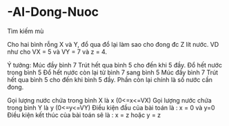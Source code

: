 # -AI-Dong-Nuoc
Tìm kiếm mù 


Cho hai bình rỗng X và Y, đổ qua đổ lại làm sao cho đong đc Z lít nước. VD như cho VX = 5 và VY = 7 và z = 4.

Ý tưởng:
Múc đầy bình 7
Trút hết qua bình 5 cho đến khi 5 đầy. 
Đổ hết nước trong bình 5
Đổ hết nước còn lại từ bình 7 sang bình 5
Múc đầy bình 7
Trút hết qua bình 5 cho đến khi bình 5 đầy. 
Phần còn lại chính là số nước cần đong.

Gọi lượng nước chứa trong bình X là x (0<=x<=VX)
Gọi lượng nước chứa trong bình Y là y (0<=y<=VY)
Điều kiện đầu của bài toán là : x = 0 và y=0
Điều kiện kết thúc của bài toán sẽ là : x = z hoặc y = z
